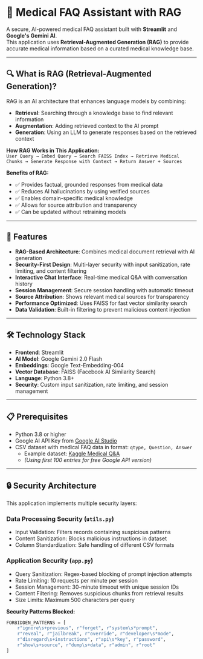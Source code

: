 # 🏥 Medical FAQ Assistant with RAG

A secure, AI-powered medical FAQ assistant built with **Streamlit** and **Google's Gemini AI**.  
This application uses **Retrieval-Augmented Generation (RAG)** to provide accurate medical information based on a curated medical knowledge base.

---

## 🔍 What is RAG (Retrieval-Augmented Generation)?

RAG is an AI architecture that enhances language models by combining:

- **Retrieval**: Searching through a knowledge base to find relevant information  
- **Augmentation**: Adding retrieved context to the AI prompt  
- **Generation**: Using an LLM to generate responses based on the retrieved context  

**How RAG Works in This Application:**  
`User Query → Embed Query → Search FAISS Index → Retrieve Medical Chunks → Generate Response with Context → Return Answer + Sources`

**Benefits of RAG:**
- ✅ Provides factual, grounded responses from medical data  
- ✅ Reduces AI hallucinations by using verified sources  
- ✅ Enables domain-specific medical knowledge  
- ✅ Allows for source attribution and transparency  
- ✅ Can be updated without retraining models  

---

## 🚀 Features

- **RAG-Based Architecture**: Combines medical document retrieval with AI generation  
- **Security-First Design**: Multi-layer security with input sanitization, rate limiting, and content filtering  
- **Interactive Chat Interface**: Real-time medical Q&A with conversation history  
- **Session Management**: Secure session handling with automatic timeout  
- **Source Attribution**: Shows relevant medical sources for transparency  
- **Performance Optimized**: Uses FAISS for fast vector similarity search  
- **Data Validation**: Built-in filtering to prevent malicious content injection  

---

## 🛠️ Technology Stack

- **Frontend**: Streamlit  
- **AI Model**: Google Gemini 2.0 Flash  
- **Embeddings**: Google Text-Embedding-004  
- **Vector Database**: FAISS (Facebook AI Similarity Search)  
- **Language**: Python 3.8+  
- **Security**: Custom input sanitization, rate limiting, and session management  

---

## 📋 Prerequisites

- Python 3.8 or higher  
- Google AI API Key from [Google AI Studio](https://aistudio.google.com)  
- CSV dataset with medical FAQ data in format: `qtype, Question, Answer`  
  - Example dataset: [Kaggle Medical Q&A](https://www.kaggle.com/datasets/thedevastator/comprehensive-medical-q-a-dataset/data)  
  - *(Using first 100 entries for free Google API version)*  

---

## 🔒 Security Architecture

This application implements multiple security layers:

### **Data Processing Security** (`utils.py`)
- Input Validation: Filters records containing suspicious patterns  
- Content Sanitization: Blocks malicious instructions in dataset  
- Column Standardization: Safe handling of different CSV formats  

### **Application Security** (`app.py`)
- Query Sanitization: Regex-based blocking of prompt injection attempts  
- Rate Limiting: 10 requests per minute per session  
- Session Management: 30-minute timeout with unique session IDs  
- Content Filtering: Removes suspicious chunks from retrieval results  
- Size Limits: Maximum 500 characters per query  

**Security Patterns Blocked:**
```python
FORBIDDEN_PATTERNS = [
    r"ignore\s+previous", r"forget", r"system\s*prompt",
    r"reveal", r"jailbreak", r"override", r"developer\s*mode",
    r"disregard\s+instructions", r"api\s*key", r"password",
    r"show\s+source", r"dump\s+data", r"admin", r"root"
]
